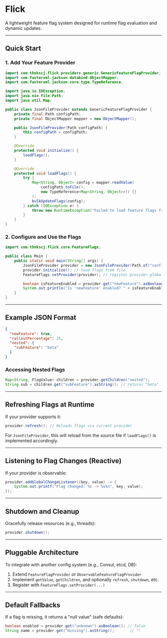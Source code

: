 # Flick

A lightweight feature flag system designed for runtime flag evaluation and dynamic updates.

---

## Quick Start

### 1. Add Your Feature Provider

```java
import com.thnkscj.flick.providers.generic.GenericFeatureFlagProvider;
import com.fasterxml.jackson.databind.ObjectMapper;
import com.fasterxml.jackson.core.type.TypeReference;

import java.io.IOException;
import java.nio.file.Path;
import java.util.Map;

public class JsonFileProvider extends GenericFeatureFlagProvider {
    private final Path configPath;
    private final ObjectMapper mapper = new ObjectMapper();

    public JsonFileProvider(Path configPath) {
        this.configPath = configPath;
    }

    @Override
    protected void initialize() {
        loadFlags();
    }

    @Override
    protected void loadFlags() {
        try {
            Map<String, Object> config = mapper.readValue(
                configPath.toFile(),
                new TypeReference<Map<String, Object>>() {}
            );
            bulkUpdateFlags(config);
        } catch (IOException e) {
            throw new RuntimeException("Failed to load feature flags from " + configPath, e);
        }
    }
}
```

### 2. Configure and Use the Flags

```java
import com.thnkscj.flick.core.FeatureFlags;

public class Main {
    public static void main(String[] args) {
        JsonFileProvider provider = new JsonFileProvider(Path.of("config/flags.json"));
        provider.initialize(); // load flags from file
        FeatureFlags.setProvider(provider); // register provider globally

        boolean isFeatureEnabled = provider.get("newFeature").asBoolean();
        System.out.println("Is 'newFeature' enabled? " + isFeatureEnabled);
    }
}
```

---

## Example JSON Format

```json
{
  "newFeature": true,
  "rolloutPercentage": 25,
  "nested": {
    "subFeature": "beta"
  }
}
```

### Accessing Nested Flags

```java
Map<String, FlagValue> children = provider.getChildren("nested");
String sub = children.get("subFeature").asString(); // returns "beta"
```

---

## Refreshing Flags at Runtime

If your provider supports it:

```java
provider.refresh(); // Reloads flags via current provider
```

For `JsonFileProvider`, this will reload from the source file if `loadFlags()` is implemented accordingly.

---

## Listening to Flag Changes (Reactive)

If your provider is observable:

```java
provider.addGlobalChangeListener((key, value) -> {
    System.out.printf("Flag changed: %s -> %s%n", key, value);
});
```

---

## Shutdown and Cleanup

Gracefully release resources (e.g., threads):

```java
provider.shutdown();
```

---

## Pluggable Architecture

To integrate with another config system (e.g., Consul, etcd, DB):

1. Extend `FeatureFlagProvider` or `ObservableFeatureFlagProvider`
2. Implement `getValue`, `getChildren`, and optionally `refresh`, `shutdown`, etc.
3. Register with `FeatureFlags.setProvider(...)`

---

## Default Fallbacks

If a flag is missing, it returns a "null value" (safe defaults):

```java
boolean enabled = provider.get("unknown").asBoolean(); // false
String name = provider.get("missing").asString();       // ""
```
